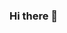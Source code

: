 ### Hi there 👋

<!--
**PRATAP-KUMAR/PRATAP-KUMAR** is a ✨ _special_ ✨ repository because its `README.md` (this file) appears on your GitHub profile.

[![PRATAP's GitHub stats](https://github-readme-stats.vercel.app/api?username=PRATAP-KUMAR)](https://github.com/anuraghazra/github-readme-stats)

Here are some ideas to get you started:

- 🔭 I’m currently working on ...
- 🌱 I’m currently learning ...
- 👯 I’m looking to collaborate on ...
- 🤔 I’m looking for help with ...
- 💬 Ask me about ...
- 📫 How to reach me: ...
- 😄 Pronouns: ...
- ⚡ Fun fact: ...
-->

